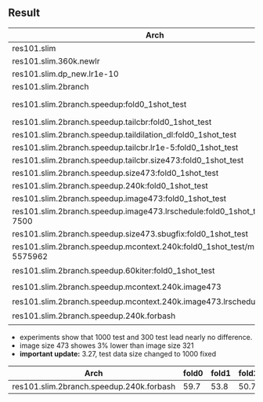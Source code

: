 

## Result 

Arch |Dataset| Result 
|----|----|----|
res101.slim|pascal0|53.8
res101.slim.360k.newlr||55.3
res101.slim.dp_new.lr1e-10|pascal0|22
res101.slim.2branch|pascal0|55.3
res101.slim.2branch.speedup:fold0_1shot_test|pascal0|49.9(backup), 51.4(backup2),47.5(backup3)
res101.slim.2branch.speedup.tailcbr:fold0_1shot_test|pascal0|43.4
res101.slim.2branch.speedup.taildilation_dl:fold0_1shot_test|pascal0|47.0
res101.slim.2branch.speedup.tailcbr.lr1e-5:fold0_1shot_test|pascal0|43.4
res101.slim.2branch.speedup.tailcbr.size473:fold0_1shot_test|pascal0|43.4
res101.slim.2branch.speedup.size473:fold0_1shot_test|pascal0|56.7
res101.slim.2branch.speedup.240k:fold0_1shot_test|pascal0|60
res101.slim.2branch.speedup.image473:fold0_1shot_test|pascal0|58.4
res101.slim.2branch.speedup.image473.lrschedule:fold0_1shot_test/model-7500|pascal0|58.8
res101.slim.2branch.speedup.size473.sbugfix:fold0_1shot_test|pascal0|44
res101.slim.2branch.speedup.mcontext.240k:fold0_1shot_test/model-5575962|pascal0|63.6
res101.slim.2branch.speedup.60kiter:fold0_1shot_test|pascal0|:question:
res101.slim.2branch.speedup.mcontext.240k.image473|pascal0|:question:
res101.slim.2branch.speedup.mcontext.240k.image473.lrschedule|pascal0|58(backup),58.4(backup2)
res101.slim.2branch.speedup.240k.forbash|pascal0|:question:

* experiments show that 1000 test and 300 test lead nearly no difference.
* image size 473 showes 3% lower than image size 321
* **important update:** 3.27, test data size changed to 1000 fixed


Arch |fold0| fold1|fold2|fold3|Mean 
|----|----|----|----|----|----|
|res101.slim.2branch.speedup.240k.forbash|59.7|53.8|50.7|47.9|53.0|
